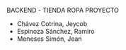 BACKEND - TIENDA ROPA PROYECTO

- Chávez Cotrina, Jeycob
- Espinoza Sánchez, Ramiro
- Meneses Simón, Jean
